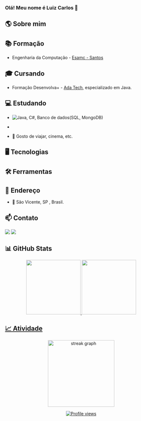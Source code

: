 ### Olá! Meu nome é Luiz Carlos 👋

## 🌎 Sobre mim  

## 📚 Formação
- Engenharia da Computação - <a href="https://www.esamc.br/unidade-santos/">Esamc - Santos</a>

## 🎓 Cursando 
- Formação Desenvolva+ - <a href="https://ada.tech/">Ada Tech</a>, especializado em Java.

## 💻 Estudando 
- ![Java](https://img.shields.io/badge/Java-ED8B00?style=flat&logo=java&logoColor=fff), C#, Banco de dados(SQL, MongoDB)

- 
- 🔭 Gosto de viajar, cinema, etc.





## 🖥️ Tecnologias 


## 🛠️ Ferramentas


## 📍 Endereço
- 📍 São Vicente, SP , Brasil.


 ## 📫 Contato
<div> 
  <a href = "mailto:luizcarlossr@gmail.com"><img src="https://img.shields.io/badge/-Gmail-%23333?style=for-the-badge&logo=gmail&logoColor=white" target="_blank"></a>
  <a href="https://www.linkedin.com/in/luiz-carlos-soares-do-ros%C3%A1rio-663b7614b/" target="_blank"><img src="https://img.shields.io/badge/-LinkedIn-%230077B5?style=for-the-badge&logo=linkedin&logoColor=white" target="_blank"></a> 
</div>

## 📊 GitHub Stats
<div align="center">
  <a href="https://github.com/LuizCarlossr">
  <img height="180em" src="https://github-readme-stats.vercel.app/api/top-langs/?username=LuizCarlossr&layout=compact&langs_count=7&theme=dark"/>  
  <img height="180em" src="https://github-readme-stats.vercel.app/api?username=LuizCarlossr&show_icons=true&theme=dark&include_all_commits=true&count_private=true"/>  
</div>

## 📈 Atividade
<div align="center">
  <img src="https://streak-stats.demolab.com?user=LuizCarlossr&locale=en&mode=daily&theme=dark&hide_border=false&border_radius=5&order=3" height="220" alt="streak graph"  />
</div>

<p align="center">
  <img src="https://komarev.com/ghpvc/?username=yuricapella&color=brightgreen" alt="Profile views"/>
</p>


